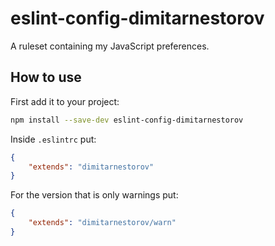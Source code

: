 # eslint-config-dimitarnestorov

A ruleset containing my JavaScript preferences.

## How to use

First add it to your project:
```sh
npm install --save-dev eslint-config-dimitarnestorov
```

Inside `.eslintrc` put:
```json
{
    "extends": "dimitarnestorov"
}
```

For the version that is only warnings put:
```json
{
    "extends": "dimitarnestorov/warn"
}
```
